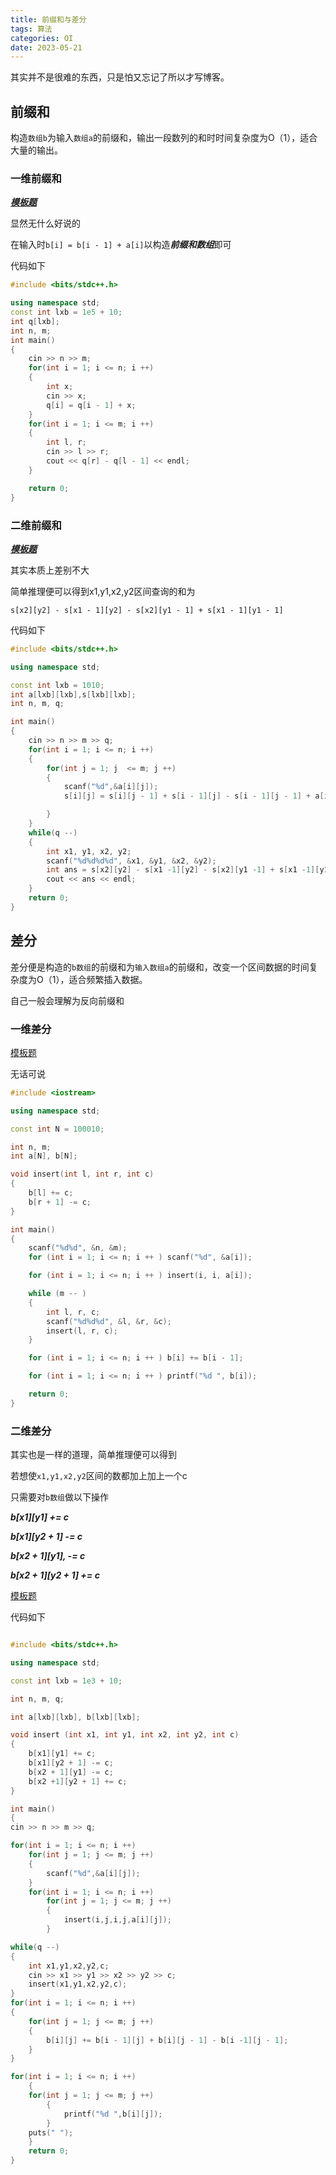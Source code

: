 ```yaml
---
title: 前缀和与差分
tags: 算法
categories: OI
date: 2023-05-21
---
```

其实并不是很难的东西，只是怕又忘记了所以才写博客。

## 前缀和 

构造``数组b``为输入``数组a``的前缀和，输出一段数列的和时时间复杂度为O（1），适合大量的输出。

### 一维前缀和


***[模板题](https://www.acwing.com/problem/content/797/)***

显然无什么好说的


在输入时``b[i] = b[i - 1] + a[i]``以构造***前缀和数组***即可  

代码如下

```c++
#include <bits/stdc++.h>

using namespace std;
const int lxb = 1e5 + 10;
int q[lxb];
int n, m;
int main()
{
	cin >> n >> m;
	for(int i = 1; i <= n; i ++)
	{
		int x; 
		cin >> x;
		q[i] = q[i - 1] + x;
	}
	for(int i = 1; i <= m; i ++)
	{
		int l, r;
		cin >> l >> r;
		cout << q[r] - q[l - 1] << endl;
	}

	return 0;
}
```

### 二维前缀和

***[模板题](https://www.acwing.com/problem/content/798/)***

其实本质上差别不大

简单推理便可以得到x1,y1,x2,y2区间查询的和为

``s[x2][y2] - s[x1 - 1][y2] - s[x2][y1 - 1] + s[x1 - 1][y1 - 1]``

代码如下
~~~c++
#include <bits/stdc++.h>

using namespace std;

const int lxb = 1010;
int a[lxb][lxb],s[lxb][lxb];
int n, m, q;

int main()
{
	cin >> n >> m >> q;
	for(int i = 1; i <= n; i ++)
	{
		for(int j = 1; j  <= m; j ++)
		{
			scanf("%d",&a[i][j]);
			s[i][j] = s[i][j - 1] + s[i - 1][j] - s[i - 1][j - 1] + a[i][j];

		}
	}
	while(q --)
	{
		int x1, y1, x2, y2;
		scanf("%d%d%d%d", &x1, &y1, &x2, &y2);
		int ans = s[x2][y2] - s[x1 -1][y2] - s[x2][y1 -1] + s[x1 -1][y1 -1];
		cout << ans << endl;
	}
	return 0;
}
~~~

## 差分

差分便是构造的``b数组``的前缀和为``输入数组a``的前缀和，改变一个区间数据的时间复杂度为O（1），适合频繁插入数据。

自己一般会理解为反向前缀和

### 一维差分

[模板题](https://www.acwing.com/problem/content/799/)

无话可说

~~~c++
#include <iostream>

using namespace std;

const int N = 100010;

int n, m;
int a[N], b[N];

void insert(int l, int r, int c)
{
    b[l] += c;
    b[r + 1] -= c;
}

int main()
{
    scanf("%d%d", &n, &m);
    for (int i = 1; i <= n; i ++ ) scanf("%d", &a[i]);

    for (int i = 1; i <= n; i ++ ) insert(i, i, a[i]);

    while (m -- )
    {
        int l, r, c;
        scanf("%d%d%d", &l, &r, &c);
        insert(l, r, c);
    }

    for (int i = 1; i <= n; i ++ ) b[i] += b[i - 1];

    for (int i = 1; i <= n; i ++ ) printf("%d ", b[i]);

    return 0;
}

~~~

### 二维差分

其实也是一样的道理，简单推理便可以得到

若想使``x1,y1,x2,y2``区间的数都加上加上一个c

只需要对``b数组``做以下操作

***b[x1][y1] += c***

***b[x1][y2 + 1] -= c***

***b[x2 + 1][y1], -= c***

***b[x2 + 1][y2 + 1] += c***   


[模板题](https://www.acwing.com/activity/content/problem/content/832/)

代码如下

~~~c++

#include <bits/stdc++.h>

using namespace std;

const int lxb = 1e3 + 10;

int n, m, q;

int a[lxb][lxb], b[lxb][lxb];

void insert (int x1, int y1, int x2, int y2, int c)
{
    b[x1][y1] += c;
    b[x1][y2 + 1] -= c;
    b[x2 + 1][y1] -= c;
    b[x2 +1][y2 + 1] += c;
}

int main()
{
cin >> n >> m >> q;

for(int i = 1; i <= n; i ++)
    for(int j = 1; j <= m; j ++)
    {
        scanf("%d",&a[i][j]);
    }
    for(int i = 1; i <= n; i ++)
        for(int j = 1; j <= m; j ++)
        {
            insert(i,j,i,j,a[i][j]);
        }

while(q --)
{
    int x1,y1,x2,y2,c;
    cin >> x1 >> y1 >> x2 >> y2 >> c;
    insert(x1,y1,x2,y2,c);
}
for(int i = 1; i <= n; i ++)
{
    for(int j = 1; j <= m; j ++)
    {
        b[i][j] += b[i - 1][j] + b[i][j - 1] - b[i -1][j - 1];
    }
}

for(int i = 1; i <= n; i ++)
    {
    for(int j = 1; j <= m; j ++)
        {
            printf("%d ",b[i][j]);
        }
    puts(" ");
    }
    return 0;
}


~~~
